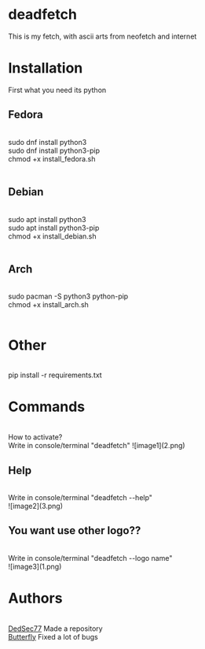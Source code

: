 # deadfetch
This is my fetch, with ascii arts from neofetch and internet

# Installation
First what you need its python<br/>
<h2>Fedora</h2><br/>
      sudo dnf install python3 <br/>
      sudo dnf install python3-pip<br/>
      chmod +x install_fedora.sh <br/>
<br/>
<h2>Debian</h2><br/>
    sudo apt install python3<br/>
    sudo apt install python3-pip<br/>
    chmod +x install_debian.sh<br/>
<br/>
<h2>Arch</h2><br/>
    sudo pacman -S python3 python-pip<br/>
    chmod +x install_arch.sh<br/>
<br/>
<h1>Other</h1>
<br/>
pip install -r requirements.txt

# Commands
<br/>
How to activate?
<br/>
Write in console/terminal "deadfetch"
![image1](2.png)
<br/>
<h2><b>Help</b></h2>
<br/>
Write in console/terminal "deadfetch --help"
<br/>
![image2](3.png)
<h2><b>You want use other logo??</b></h2>
<br/>
Write in console/terminal "deadfetch --logo name"
<br/>
![image3](1.png)

# Authors
<br/>
<a href=""https://github.com/DedSec77>DedSec77</a> Made a repository
<br/>
<a href="https://github.com/Butterfly13377">Butterfly</a> Fixed a lot of bugs 
